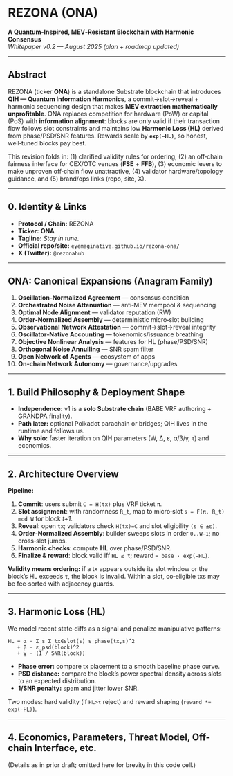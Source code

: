 # REZONA (ONA)

**A Quantum‑Inspired, MEV‑Resistant Blockchain with Harmonic Consensus**  
*Whitepaper v0.2 — August 2025 (plan + roadmap updated)*

---

## Abstract
REZONA (ticker **ONA**) is a standalone Substrate blockchain that introduces **QIH — Quantum Information Harmonics**, a commit→slot→reveal + harmonic sequencing design that makes **MEV extraction mathematically unprofitable**. ONA replaces competition for hardware (PoW) or capital (PoS) with **information alignment**: blocks are only valid if their transaction flow follows slot constraints and maintains low **Harmonic Loss (HL)** derived from phase/PSD/SNR features. Rewards scale by **`exp(−HL)`**, so honest, well‑tuned blocks pay best.

This revision folds in: (1) clarified validity rules for ordering, (2) an off‑chain fairness interface for CEX/OTC venues (**FSE** + **FFB**), (3) economic levers to make unproven off‑chain flow unattractive, (4) validator hardware/topology guidance, and (5) brand/ops links (repo, site, X).

---

## 0. Identity & Links
- **Protocol / Chain:** REZONA  
- **Ticker:** **ONA**  
- **Tagline:** *Stay in tune.*  
- **Official repo/site:** `eyemaginative.github.io/rezona‑ona/`  
- **X (Twitter):** `@rezonahub`

---

## ONA: Canonical Expansions (Anagram Family)
1) **Oscillation‑Normalized Agreement** — consensus condition  
2) **Orchestrated Noise Attenuation** — anti‑MEV mempool & sequencing  
3) **Optimal Node Alignment** — validator reputation (RW)  
4) **Order‑Normalized Assembly** — deterministic micro‑slot building  
5) **Observational Network Attestation** — commit→slot→reveal integrity  
6) **Oscillator‑Native Accounting** — tokenomics/issuance breathing  
7) **Objective Nonlinear Analysis** — features for HL (phase/PSD/SNR)  
8) **Orthogonal Noise Annulling** — SNR spam filter  
9) **Open Network of Agents** — ecosystem of apps  
10) **On‑chain Network Autonomy** — governance/upgrades

---

## 1. Build Philosophy & Deployment Shape
- **Independence:** v1 is a **solo Substrate chain** (BABE VRF authoring + GRANDPA finality).  
- **Path later:** optional Polkadot parachain or bridges; QIH lives in the runtime and follows us.  
- **Why solo:** faster iteration on QIH parameters (W, Δ, ε, α/β/γ, τ) and economics.

---

## 2. Architecture Overview
**Pipeline:**
1) **Commit**: users submit `C = H(tx)` plus VRF ticket `π`.  
2) **Slot assignment**: with randomness `R_t`, map to micro‑slot `s = F(π, R_t) mod W` for block *t+1*.  
3) **Reveal**: open `tx`; validators check `H(tx)=C` and slot eligibility `(s ∈ ±ε)`.  
4) **Order‑Normalized Assembly**: builder sweeps slots in order `0..W−1`; no cross‑slot jumps.  
5) **Harmonic checks**: compute **HL** over phase/PSD/SNR.  
6) **Finalize & reward**: block valid iff `HL ≤ τ`; reward `= base · exp(−HL)`.

**Validity means ordering:** if a tx appears outside its slot window or the block’s HL exceeds `τ`, the block is invalid. Within a slot, co‑eligible txs may be fee‑sorted with adjacency guards.

---

## 3. Harmonic Loss (HL)
We model recent state‑diffs as a signal and penalize manipulative patterns:
```
HL = α · Σ_s Σ_tx∈slot(s) ε_phase(tx,s)^2
   + β · ε_psd(block)^2
   + γ · (1 / SNR(block))
```
- **Phase error:** compare tx placement to a smooth baseline phase curve.  
- **PSD distance:** compare the block’s power spectral density across slots to an expected distribution.  
- **1/SNR penalty:** spam and jitter lower SNR.

Two modes: hard validity (if `HL>τ` reject) and reward shaping (`reward *= exp(-HL)`).

---

## 4. Economics, Parameters, Threat Model, Off-chain Interface, etc.
(Details as in prior draft; omitted here for brevity in this code cell.)
